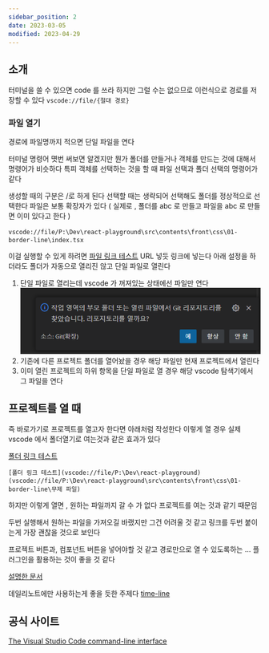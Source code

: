 ```yaml
---
sidebar_position: 2
date: 2023-03-05
modified: 2023-04-29
---
```


## 소개

터미널을 쓸 수 있으면 code 를 쓰라 하지만 그럴 수는 없으므로
이런식으로 경로를 저장할 수 있다
`vscode://file/{절대 경로}`

### 파일 열기

경로에 파일명까지 적으면 단일 파일을 연다

터미널 명령어 몃번 써보면 알겠지만 뭔가 폴더를 만들거나 객체를 만드는 것에 대해서 명령어가 비슷하다
특피 객체를 선택하는 것을 할 때 파일 선택과 폴더 선택의 명령어가 같다

생성할 때의 구분은 /로 하게 된다
선택할 때는 생략되어 선택해도 폴더를 정상적으로 선택한다
파일은 보통 확장자가 있다
( 실제로 , 폴더를 abc 로 만들고 파일을 abc 로 만들면 이미 있다고 한다 )

```
vscode://file/P:\Dev\react-playground\src\contents\front\css\01-border-line\index.tsx
```

이걸 실행할 수 있게 하려면 [파일 링크 테스트](vscode://file/P:\Dev\react-playground\src\contents\front\css\01-border-line\index.tsx)
URL 넣듯 링크에 넣는다
아래 설정을 하더라도 폴더가 자동으로 열리진 않고 단일 파일로 열린다

1. 단일 파일로 열리는데 vscode 가 꺼져있는 상태에선 파일만 연다
   ![](file/02-vscode와%20URL%20연동하기.png)
2. 기존에 다른 프로젝트 폴더를 열어놨을 경우 해당 파일만 현재 프로젝트에서 열린다
3. 이미 열린 프로젝트의 하위 항목을 단일 파일로 열 경우 해당 vscode 탐색기에서 그 파일을 연다

## 프로젝트를 열 때

즉 바로가기로 프로젝트를 열고자 한다면 아래처럼 작성한다
이렇게 열 경우 실제 vscode 에서 폴더열기로 여는것과 같은 효과가 있다

[폴더 링크 테스트](vscode://file/P:\Dev\react-playground)

```
[폴더 링크 테스트](vscode://file/P:\Dev\react-playground)(vscode://file/P:\Dev\react-playground\src\contents\front\css\01-border-line\무제 파일)
```

하지만 이렇게 열면 , 원하는 파일까지 갈 수 가 없다 프로젝트를 여는 것과 같기 때문임

두번 실행해서 원하는 파일을 가져오길 바랬지만 그건 어려울 것 같고
링크를 두번 붙이는게 가장 괜찮을 것으로 보인다

프로젝트 버튼과, 컴포넌트 버튼을 넣어야할 것 같고
경로만으로 열 수 있도록하는 ... 플러그인을 활용하는 것이 좋을 것 같다

[설명한 문서](obsidian://open?vault=source&file=0-%EC%A7%80%EC%8B%9D%EA%B4%80%EB%A6%AC%2FObsidian-%EC%98%B5%EC%8B%9C%EB%94%94%EC%96%B8%2F102%20%ED%94%8C%EB%9F%AC%EA%B7%B8%EC%9D%B8%20%EC%A0%95%EB%B3%B4%2FAccount%20Link)

데일리노트에만 사용하는게 좋을 듯한 주제다 [time-line](../../../blog/_dev-softer/time-line/time-line)

## 공식 사이트

[The Visual Studio Code command-line interface](https://code.visualstudio.com/docs/editor/command-line#_opening-vs-code-with-urls)
